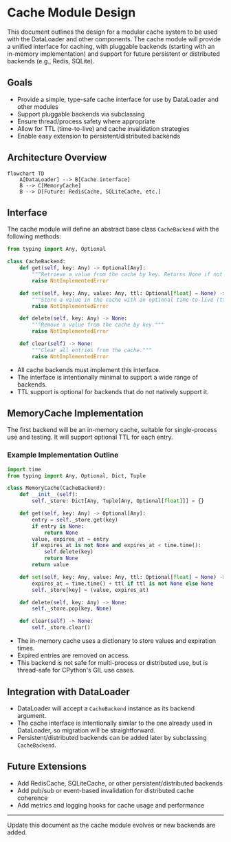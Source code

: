 # Cache Module Design

This document outlines the design for a modular cache system to be used with the DataLoader and other components. The cache module will provide a unified interface for caching, with pluggable backends (starting with an in-memory implementation) and support for future persistent or distributed backends (e.g., Redis, SQLite).

## Goals
- Provide a simple, type-safe cache interface for use by DataLoader and other modules
- Support pluggable backends via subclassing
- Ensure thread/process safety where appropriate
- Allow for TTL (time-to-live) and cache invalidation strategies
- Enable easy extension to persistent/distributed backends

## Architecture Overview

```mermaid
flowchart TD
    A[DataLoader] --> B[Cache.interface]
    B --> C[MemoryCache]
    B --> D[Future: RedisCache, SQLiteCache, etc.]
```

## Interface

The cache module will define an abstract base class `CacheBackend` with the following methods:

```python
from typing import Any, Optional

class CacheBackend:
    def get(self, key: Any) -> Optional[Any]:
        """Retrieve a value from the cache by key. Returns None if not found or expired."""
        raise NotImplementedError

    def set(self, key: Any, value: Any, ttl: Optional[float] = None) -> None:
        """Store a value in the cache with an optional time-to-live (ttl) in seconds."""
        raise NotImplementedError

    def delete(self, key: Any) -> None:
        """Remove a value from the cache by key."""
        raise NotImplementedError

    def clear(self) -> None:
        """Clear all entries from the cache."""
        raise NotImplementedError
```

- All cache backends must implement this interface.
- The interface is intentionally minimal to support a wide range of backends.
- TTL support is optional for backends that do not natively support it.

## MemoryCache Implementation

The first backend will be an in-memory cache, suitable for single-process use and testing. It will support optional TTL for each entry.

### Example Implementation Outline

```python
import time
from typing import Any, Optional, Dict, Tuple

class MemoryCache(CacheBackend):
    def __init__(self):
        self._store: Dict[Any, Tuple[Any, Optional[float]]] = {}

    def get(self, key: Any) -> Optional[Any]:
        entry = self._store.get(key)
        if entry is None:
            return None
        value, expires_at = entry
        if expires_at is not None and expires_at < time.time():
            self.delete(key)
            return None
        return value

    def set(self, key: Any, value: Any, ttl: Optional[float] = None) -> None:
        expires_at = time.time() + ttl if ttl is not None else None
        self._store[key] = (value, expires_at)

    def delete(self, key: Any) -> None:
        self._store.pop(key, None)

    def clear(self) -> None:
        self._store.clear()
```

- The in-memory cache uses a dictionary to store values and expiration times.
- Expired entries are removed on access.
- This backend is not safe for multi-process or distributed use, but is thread-safe for CPython's GIL use cases.

## Integration with DataLoader

- DataLoader will accept a `CacheBackend` instance as its backend argument.
- The cache interface is intentionally similar to the one already used in DataLoader, so migration will be straightforward.
- Persistent/distributed backends can be added later by subclassing `CacheBackend`.

## Future Extensions
- Add RedisCache, SQLiteCache, or other persistent/distributed backends
- Add pub/sub or event-based invalidation for distributed cache coherence
- Add metrics and logging hooks for cache usage and performance

---
Update this document as the cache module evolves or new backends are added.
